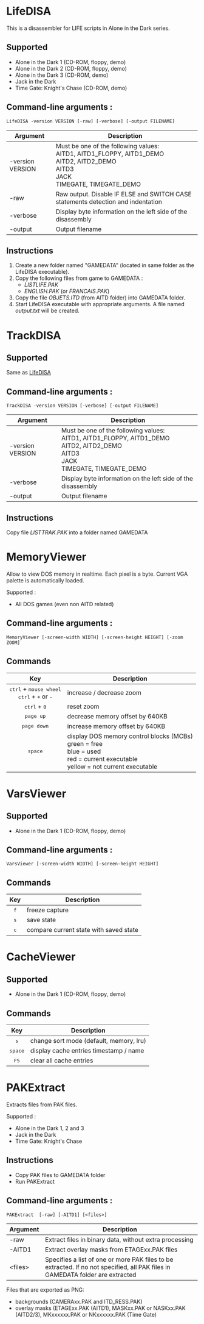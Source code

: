# LifeDISA

This is a disassembler for LIFE scripts in Alone in the Dark series.

## Supported
* Alone in the Dark 1 (CD-ROM, floppy, demo)
* Alone in the Dark 2 (CD-ROM, floppy, demo)
* Alone in the Dark 3 (CD-ROM, demo)
* Jack in the Dark
* Time Gate: Knight's Chase (CD-ROM, demo)

## Command-line arguments : 
```
LifeDISA -version VERSION [-raw] [-verbose] [-output FILENAME]
```
| Argument | Description |
|-|-|
| -version VERSION | Must be one of the following values:<br>AITD1, AITD1_FLOPPY, AITD1_DEMO<br>AITD2, AITD2_DEMO<br>AITD3<br>JACK<br>TIMEGATE, TIMEGATE_DEMO |
| -raw | Raw output. Disable IF ELSE and SWITCH CASE statements detection and indentation |
| -verbose | Display byte information on the left side of the disassembly |
| -output | Output filename |

## Instructions 

1. Create a new folder named "GAMEDATA" (located in same folder as the LifeDISA executable).
2. Copy the following files from game to GAMEDATA :
   - *LISTLIFE.PAK*
   - *ENGLISH.PAK* (or *FRANCAIS.PAK*)
3. Copy the file *OBJETS.ITD* (from AITD folder) into GAMEDATA folder.
4. Start LifeDISA executable with appropriate arguments. A file named *output.txt* will be created.

# TrackDISA

## Supported 
Same as [LifeDISA](#LifeDISA)

## Command-line arguments : 
```
TrackDISA -version VERSION [-verbose] [-output FILENAME]
```
| Argument | Description |
|-|-|
| -version VERSION | Must be one of the following values:<br>AITD1, AITD1_FLOPPY, AITD1_DEMO<br>AITD2, AITD2_DEMO<br>AITD3<br>JACK<br>TIMEGATE, TIMEGATE_DEMO |
| -verbose | Display byte information on the left side of the disassembly |
| -output | Output filename |

## Instructions  

Copy file *LISTTRAK.PAK* into a folder named GAMEDATA

# MemoryViewer

Allow to view DOS memory in realtime. Each pixel is a byte.
Current VGA palette is automatically loaded.

Supported :
* All DOS games (even non AITD related)

## Command-line arguments : 
```
MemoryViewer [-screen-width WIDTH] [-screen-height HEIGHT] [-zoom ZOOM]
```

## Commands
| Key | Description |
| :-: | - |
| <kbd>ctrl</kbd> + <kbd>mouse wheel</kbd> <br> <kbd>ctrl</kbd> + <kbd>+</kbd> or <kbd>-</kbd>| increase / decrease zoom
| <kbd>ctrl</kbd> + <kbd>0</kbd> | reset zoom
| <kbd>page up</kbd> | decrease memory offset by 640KB
| <kbd>page down</kbd> | increase memory offset by 640KB
| <kbd>space</kbd> | display DOS memory control blocks (MCBs)<br>green = free<br>blue = used<br>red = current executable<br>yellow = not current executable

# VarsViewer

## Supported
* Alone in the Dark 1 (CD-ROM, floppy, demo)

## Command-line arguments : 
```
VarsViewer [-screen-width WIDTH] [-screen-height HEIGHT]
```

## Commands
| Key | Description |
| :-: | - |
| <kbd>f</kbd> | freeze capture
| <kbd>s</kbd> | save state
| <kbd>c</kbd> | compare current state with saved state

# CacheViewer

## Supported 
* Alone in the Dark 1 (CD-ROM, floppy, demo)

## Commands
| Key | Description |
| :-: | - |
| <kbd>s</kbd> | change sort mode (default, memory, lru)
| <kbd>space</kbd> | display cache entries timestamp / name
| <kbd>F5</kbd> | clear all cache entries

# PAKExtract

Extracts files from PAK files.

Supported :
* Alone in the Dark 1, 2 and 3
* Jack in the Dark
* Time Gate: Knight's Chase

## Instructions  
- Copy PAK files to GAMEDATA folder
- Run PAKExtract

## Command-line arguments : 
```
PAKExtract  [-raw] [-AITD1] [<files>]
```
| Argument | Description |
|-|-|
| -raw | Extract files in binary data, without extra processing |
| -AITD1 | Extract overlay masks from ETAGExx.PAK files |
| &lt;files&gt; | Specifies a list of one or more PAK files to be extracted. If no not specified, all PAK files in GAMEDATA folder are extracted |

Files that are exported as PNG: 
- backgrounds (CAMERAxx.PAK and ITD_RESS.PAK)
- overlay masks (ETAGExx.PAK (AITD1), MASKxx.PAK or NASKxx.PAK (AITD2/3), MKxxxxxx.PAK or NKxxxxxx.PAK (Time Gate)